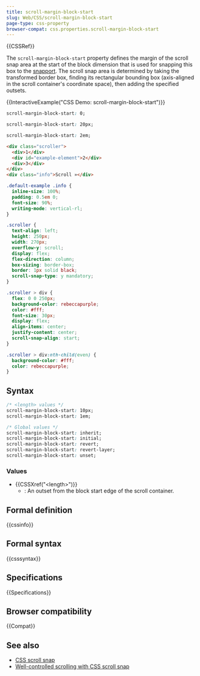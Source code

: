 ```yaml
---
title: scroll-margin-block-start
slug: Web/CSS/scroll-margin-block-start
page-type: css-property
browser-compat: css.properties.scroll-margin-block-start
---
```


{{CSSRef}}

The `scroll-margin-block-start` property defines the margin of the scroll snap area at the start of the block dimension that is used for snapping this box to the [snapport](/en-US/docs/Glossary/Scroll_snap#snapport). The scroll snap area is determined by taking the transformed border box, finding its rectangular bounding box (axis-aligned in the scroll container's coordinate space), then adding the specified outsets.

{{InteractiveExample("CSS Demo: scroll-margin-block-start")}}

```css interactive-example-choice
scroll-margin-block-start: 0;
```

```css interactive-example-choice
scroll-margin-block-start: 20px;
```

```css interactive-example-choice
scroll-margin-block-start: 2em;
```

```html interactive-example
<div class="scroller">
  <div>1</div>
  <div id="example-element">2</div>
  <div>3</div>
</div>
<div class="info">Scroll »</div>
```

```css interactive-example
.default-example .info {
  inline-size: 100%;
  padding: 0.5em 0;
  font-size: 90%;
  writing-mode: vertical-rl;
}

.scroller {
  text-align: left;
  height: 250px;
  width: 270px;
  overflow-y: scroll;
  display: flex;
  flex-direction: column;
  box-sizing: border-box;
  border: 1px solid black;
  scroll-snap-type: y mandatory;
}

.scroller > div {
  flex: 0 0 250px;
  background-color: rebeccapurple;
  color: #fff;
  font-size: 30px;
  display: flex;
  align-items: center;
  justify-content: center;
  scroll-snap-align: start;
}

.scroller > div:nth-child(even) {
  background-color: #fff;
  color: rebeccapurple;
}
```

## Syntax

```css
/* <length> values */
scroll-margin-block-start: 10px;
scroll-margin-block-start: 1em;

/* Global values */
scroll-margin-block-start: inherit;
scroll-margin-block-start: initial;
scroll-margin-block-start: revert;
scroll-margin-block-start: revert-layer;
scroll-margin-block-start: unset;
```

### Values

- {{CSSXref("&lt;length&gt;")}}
  - : An outset from the block start edge of the scroll container.

## Formal definition

{{cssinfo}}

## Formal syntax

{{csssyntax}}

## Specifications

{{Specifications}}

## Browser compatibility

{{Compat}}

## See also

- [CSS scroll snap](/en-US/docs/Web/CSS/CSS_scroll_snap)
- [Well-controlled scrolling with CSS scroll snap](https://web.dev/articles/css-scroll-snap)
